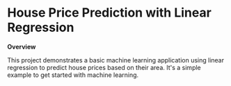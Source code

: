 # House Price Prediction with Linear Regression

**Overview**

This project demonstrates a basic machine learning application using linear regression to predict house prices based on their area. It's a simple example to get started with machine learning.

